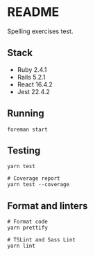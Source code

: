 # README

Spelling exercises test.

## Stack

- Ruby 2.4.1
- Rails 5.2.1
- React 16.4.2
- Jest 22.4.2

## Running

`foreman start`

## Testing

```
yarn test

# Coverage report
yarn test --coverage
```

## Format and linters

```
# Format code
yarn prettify
```

```
# TSLint and Sass Lint
yarn lint
```
